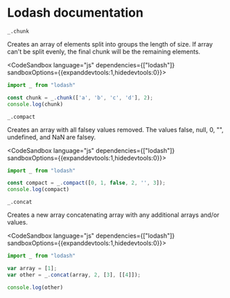 # Lodash documentation

`_.chunk`

Creates an array of elements split into groups the length of size. If array can't be split evenly, the final chunk will be the remaining elements.

<CodeSandbox language="js" dependencies={["lodash"]} sandboxOptions={{expanddevtools:1,hidedevtools:0}}>

```js
import _ from "lodash"

const chunk = _.chunk(['a', 'b', 'c', 'd'], 2);
console.log(chunk)
```

</CodeSandbox>


`_.compact`

Creates an array with all falsey values removed. The values false, null, 0, "", undefined, and NaN are falsey.

<CodeSandbox language="js" dependencies={["lodash"]} sandboxOptions={{expanddevtools:1,hidedevtools:0}}>

```js
import _ from "lodash"

const compact = _.compact([0, 1, false, 2, '', 3]);
console.log(compact)
```

</CodeSandbox>


`_.concat`

Creates a new array concatenating array with any additional arrays and/or values.

<CodeSandbox language="js" dependencies={["lodash"]} sandboxOptions={{expanddevtools:1,hidedevtools:0}}>

```js
import _ from "lodash"

var array = [1];
var other = _.concat(array, 2, [3], [[4]]);

console.log(other)
```

</CodeSandbox>

